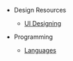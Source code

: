 - Design Resources

  - [UI Designing](designResources.md "UI Design Resources")

- Programming

  - [Languages](languages.md "Programming Language Resources")

